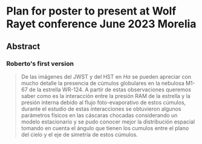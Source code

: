# Plan for poster to present at Wolf Rayet conference June 2023 Morelia

## Abstract

### Roberto's first version
> De las imágenes del JWST y del HST en $H\alpha$ se pueden apreciar con mucho detalle la presencia de cúmulos globulares en la nebulosa M1-67 de la estrella WR-124. A partir de estas observaciones queremos saber como es la interacción entre la presión RAM de la estrella y la presión interna debido al flujo foto-evaporativo de estos cúmulos, durante el estudio de estas interacciones se obtuvieron algunos parámetros físicos en las cáscaras chocadas considerando un modelo estacionario y se pudo conocer mejor la distribución espacial tomando en cuenta el ángulo que tienen los cumulos entre el plano del cielo y el eje de simetría de estos cúmulos.


